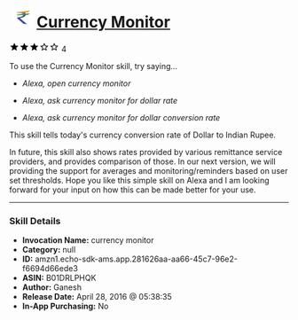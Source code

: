 # &nbsp;<img src="skill_icon" alt="Currency Monitor icon" width="36"> [Currency Monitor](http://alexa.amazon.com/#skills/amzn1.echo-sdk-ams.app.281626aa-aa66-45c7-96e2-f6694d66ede3)
![3 stars](../../images/ic_star_black_18dp_1x.png)![3 stars](../../images/ic_star_black_18dp_1x.png)![3 stars](../../images/ic_star_black_18dp_1x.png)![3 stars](../../images/ic_star_border_black_18dp_1x.png)![3 stars](../../images/ic_star_border_black_18dp_1x.png) 4

To use the Currency Monitor skill, try saying...

* *Alexa, open currency monitor*

* *Alexa, ask currency monitor for dollar rate*

* *Alexa, ask currency monitor for dollar conversion rate*

This skill tells today's currency conversion rate of Dollar to Indian Rupee. 

In future, this skill also shows rates provided by various remittance service providers, and provides comparison of those. In our next version, we will providing the support for averages and monitoring/reminders based on user set thresholds. Hope you like this simple skill on Alexa and I am looking forward for your input on how this can be made better for your use.

***

### Skill Details

* **Invocation Name:** currency monitor
* **Category:** null
* **ID:** amzn1.echo-sdk-ams.app.281626aa-aa66-45c7-96e2-f6694d66ede3
* **ASIN:** B01DRLPHQK
* **Author:** Ganesh
* **Release Date:** April 28, 2016 @ 05:38:35
* **In-App Purchasing:** No
